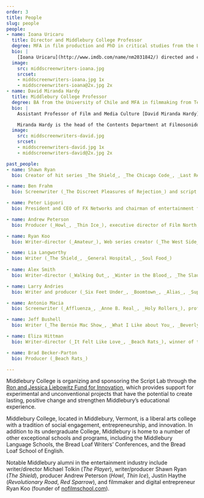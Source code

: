 ```yaml
---
order: 3
title: People
slug: people
people:
- name: Ioana Uricaru
  title: Director and Middlebury College Professor
  degree: MFA in film production and PhD in critical studies from the University of Southern California 
  bio: |
    [Ioana Uricaru](http://www.imdb.com/name/nm2031842/) directed and cowrote the feature _Lemonade_, which premiered in the official selection of the Berlin Film Festival in February 2018 and was selected in numerous other festivals (including in competition at the Tribeca Film Festival). She previously directed the short film _Stopover_ (2011 Official Selection, Sundance Film Festival) and codirected the omnibus feature _Tales from the Golden Age_ (2009 Official Selection, Cannes Film Festival). Uricaru was a fellow at the Sundance Screenwriting and Directing Labs and a resident of the Cannes Cinefondation. She is currently in development with the feature _Paperclip_ (recipient of the Sloan Sundance Commissioning Grant and the Berlin Prize). Uricaru is also a script consultant (_Beyond the Hills_, by Cristian Mungiu, Best Screenplay Award, Cannes Film Festival).
  image:
    src: middscreenwriters-ioana.jpg
    srcset:
    - middscreenwriters-ioana.jpg 1x
    - middscreenwriters-ioana@2x.jpg 2x
- name: David Miranda Hardy
  title: Middlebury College Professor
  degree: BA from the University of Chile and MFA in filmmaking from Temple University (as a Fulbright Scholar)
  bio: |
    Assistant Professor of Film and Media Culture [David Miranda Hardy](http://www.imdb.com/name/nm8687193/) is a Chilean filmmaker and sound designer with an MFA in film from Temple University in Philadelphia, where he resided for five years on a Fulbright Scholarship. He has taught sound for film, screenwriting, and directing in Chile, Cuba (EICTV), and the USA.

    Miranda Hardy is the head of the Contents Department at Filmosonido Chile, where he was the showrunner for *Bala Loca* (*Stray Bullet*, 2016), a 10-episode miniseries broadcast by Turner-owned Chilevision. The show was nominated for Best Series at the Platino Awards 2017 and is now distributed by Netflix.
  image:
    src: middscreenwriters-david.jpg
    srcset:
    - middscreenwriters-david.jpg 1x
    - middscreenwriters-david@2x.jpg 2x

past_people:
- name: Shawn Ryan
  bio: Creator of hit series _The Shield_, _The Chicago Code_, _Last Resort_, _Timeless_; writer and executive producer (_The Unit_, _Lie to Me_, _S.W.A.T._) 

- name: Ben Frahm
  bio: Screenwriter (_The Discreet Pleasures of Rejection_) and script consultant (_How to Train Your Dragon_), assistant professor of screenwriting at Syracuse University. Ben leads the Script Lab’s structure and pitching workshop. 

- name: Peter Liguori
  bio: President and CEO of FX Networks and chairman of entertainment for Fox (1998-2009). Producer of independent cult classic _Big Night_.

- name: Andrew Peterson
  bio: Producer (_Howl_, _Thin Ice_), executive director of Film North, director of programming at Provincetown Film Festival

- name: Ryan Koo
  bio: Writer-director (_Amateur_), Web series creator (_The West Side_, Webby Award for Best Drama Series); founder of the filmmaking website No Film School

- name: Lia Langworthy 
  bio: Writer (_The Shield_, _General Hospital_, _Soul Food_)
  
- name: Alex Smith
  bio: Writer-director (_Walking Out_, _Winter in the Blood_, _The Slaughter Rule_), script consultant, former creative director of the University of Texas Film Institute

- name: Larry Andries
  bio: Writer and producer (_Six Feet Under_, _Boomtown_, _Alias_, _Supernatural_, HBO’s _The Pacific_, BET’s _Being Mary Jane_)

- name: Antonio Macia
  bio: Screenwriter (_Affluenza_, _Anne B. Real_, _Holy Rollers_), professor of screenwriting at the AFI Conservatory

- name: Jeff Bushell
  bio: Writer (_The Bernie Mac Show_, _What I Like about You_, _Beverly Hills Chihuahua_)

- name: Eliza Hittman
  bio: Writer-director (_It Felt Like Love_, _Beach Rats_), winner of the Best Director Award at the Sundance Film Festival

- name: Brad Becker-Parton
  bio: Producer (_Beach Rats_)

---
```


Middlebury College is organizing and sponsoring the Script Lab through the [Ron and Jessica Liebowitz Fund for Innovation](http://www.middlebury.edu/about/fund-innovation), which provides support for experimental and unconventional projects that have the potential to create lasting, positive change and strengthen Middlebury’s educational experience.


Middlebury College, located in Middlebury, Vermont, is a liberal arts college with a tradition of social engagement, entrepreneurship, and innovation. In addition to its undergraduate College, Middlebury is home to a number of other exceptional schools and programs, including the Middlebury Language Schools, the Bread Loaf Writers’ Conferences, and the Bread Loaf School of English.

Notable Middlebury alumni in the entertainment industry include writer/director Michael Tolkin (*The Player*), writer/producer Shawn Ryan (*The Shield*), producer Andrew Peterson (*Howl*, *Thin Ice*), Justin Haythe (*Revolutionary Road*, *Red Sparrow*), and filmmaker and digital entrepreneur Ryan Koo (founder of [nofilmschool.com](http://nofilmschool.com)).

